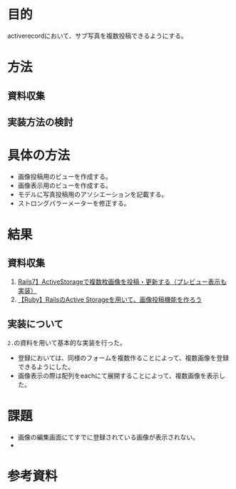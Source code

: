 
# 目的
activerecordにおいて、サブ写真を複数投稿できるようにする。

# 方法
## 資料収集
## 実装方法の検討

# 具体の方法
- 画像投稿用のビューを作成する。
- 画像表示用のビューを作成する。
- モデルに写真投稿用のアソシエーションを記載する。
- ストロングパラーメーターを修正する。


# 結果
## 資料収集
1. [Rails7】ActiveStorageで複数枚画像を投稿・更新する（プレビュー表示も実装）](https://plog.kobacchi.com/rails7-activestorage-images-upload-preview/)
2. [【Ruby】RailsのActive Storageを用いて、画像投稿機能を作ろう](https://zenn.dev/code_journey_ys/articles/6416601c56b203)

## 実装について
`2.`の資料を用いて基本的な実装を行った。
- 登録においては、同様のフォームを複数作ることによって、複数画像を登録できるようにした。
- 画像表示の際は配列をeachにて展開することによって、複数画像を表示した。

# 課題
- 画像の編集画面にてすでに登録されている画像が表示されない。
- 

# 参考資料


